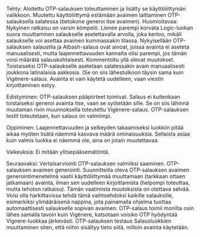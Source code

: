 Tehty:
	Aloitettu OTP-salauksen toteuttaminen ja lisätty se käyttöliittymän valikkoon.
	Muutettu käyttöliittymä estämään avaimen laittaminen OTP-salauksella salatessa (tietokone generoi itse avaimen).
		Huomioitavaa: Nykyinen ratkaisu on varsin kömpelö. Lienee parempi korvata Logic-luokan suora muuttaminen salaukselle asetettavalla arvolla, joka kertoo, mikäli salaukselle voi asettaa avaimen kummassakin tilassa. Nykyisellään OTP-salauksen salaustila ja Atbash-salaus ovat ainoat, joissa avainta ei aseteta manuaalisesti, mutta laajennettavuuden kannalta olisi parempi, jos tämän voisi määrätä salauskohtaisesti.
	Kommentoitu yllä olevat muutokset. Toistaiseksi OTP-salaukselle asetetaan salatessakin avain manuaalisesti joukkona latinalaisia aakkosia. (Se on siis lähestulkoon täysin sama kuin Vigènere-salaus. Avainta ei vain käytetä uudelleen, vaan viestin kirjoittaminen estyy.

Edistyminen:
	OTP-salauksen pääpiirteet toimivat. Salaus ei kuitenkaan toistaiseksi generoi avainta itse, vaan se syötetään sille. Se on siis lähinnä muutaman rivin muunnoksella toteutettu Vigènere-salaus. OTP-salauksen testit toteutetaan, kun salaus on valmiimpi.

Oppiminen:
	Laajennettavuuden ja selkeyden takaamiseksi luokkiin pitää aikaa myöten lisätä näemmä kasvava määrä ominaisuuksia. Sellaista asiaa kuin valmis luokka ei näemmä ole, aina on jotain muutettavaa.

Vaikeuksia:
	Ei mitään ylitsepääsemätöntä.

Seuraavaksi:
	Vertaisarviointi
	OTP-salauksen valmiiksi saaminen.
	OTP-salauksen avaimen generointi.
		Suunnitteilla oleva OTP-salauksen avaimen generointimenetelmä vaatii käyttöliittymää muuttamaan (tarkkaan ottaen jatkamaan) avainta, ilman sen uudelleen kirjoittamista (helpompi toteuttaa, mutta tehoton ratkaisu). Tämän vaatimista muutoksista on otettava selvää.
		Voisi olla harkittavissa tehdä tämä vaihtoehdoksi kaikille salauksille, esimerkiksi ylimääräisenä nappina, jota painamalla ohjelma tuottaa automaattisesti salaukselle sopivan avaimen.
		OTP-salaus toimii monilta osin lähes samalla tavoin kuin Vigènere, katsotaan voisiko OTP hyödyntää Vignere-luokkaa järkevästi.
	OTP-salauksen testaus
	Salausluokkien muuttaminen siten, että niihin sisältyy tieto siitä, milloin avainta käytetään.
